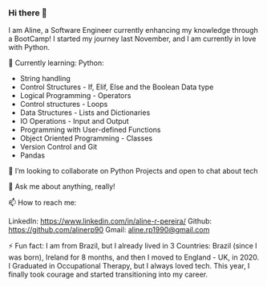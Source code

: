 ### Hi there 👋

I am Aline, a Software Engineer currently enhancing my knowledge through a BootCamp! I started my journey last November, and I am currently in love with Python.

🌱 Currently learning:
Python:
- String handling
- Control Structures - If, Elif, Else and the Boolean Data type
- Logical Programming - Operators
- Control structures - Loops
- Data Structures - Lists and Dictionaries
- IO Operations - Input and Output
- Programming with User-defined Functions
- Object Oriented Programming - Classes
- Version Control and Git
- Pandas

👯 I’m looking to collaborate on Python Projects and open to chat about tech

💬 Ask me about anything, really!

📫 How to reach me:

LinkedIn:  https://www.linkedin.com/in/aline-r-pereira/
Github:  https://github.com/alinerp90
Gmail:  aline.rp1990@gmail.com

⚡ Fun fact: 
I am from Brazil, but I already lived in 3 Countries: Brazil (since I was born), Ireland for 8 months, and then I moved to England - UK, in 2020.
I Graduated in Occupational Therapy, but I always loved tech. This year, I finally took courage and started transitioning into my career.
